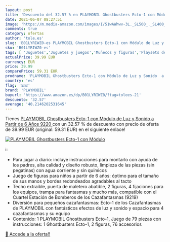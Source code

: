 ```yaml
---
layout: post
title: 'Descuento del 32.57 % en PLAYMOBIL Ghostbusters Ecto-1 con Módulo'
date: 2021-06-07 08:27:51
image: 'https://m.media-amazon.com/images/I/51wAWhwv-3L._SL500_._SL400_.jpg'
comments: true
category: ofertas
author: 'tole.es'
slug: 'B01LYRIWZ0-es PLAYMOBIL Ghostbusters Ecto-1 con Módulo de Luz y Sonido a...'
sku: 'B01LYRIWZ0-es'
tags: [ 'Juguetes','Juguetes y juegos','Muñecos y figuras','Playsets de figuras de juguete para niños','playmobil', ]
actualPrice: 39.99 EUR
currency: EUR
price: 39.99
comparePrice: 59.31 EUR
prodname: 'PLAYMOBIL Ghostbusters Ecto-1 con Módulo de Luz y Sonido  a Partir de 6 Años  9220 '
country: 'es'
flag: '🇪🇸'
brand: 'PLAYMOBIL'
buyurl: 'https://www.amazon.es/dp/B01LYRIWZ0/?tag=tolees-21'
descuento: '32.57'
average: '40.2146202531645'
---
```


Tienes [PLAYMOBIL Ghostbusters Ecto-1 con Módulo de Luz y Sonido  a Partir de 6 Años  9220 ](https://www.amazon.es/dp/B01LYRIWZ0/?tag=tolees-21) con un 32.57 % de descuento con precio de oferta de 39.99 EUR (original: 59.31 EUR) en el siguiente enlace!

[![PLAYMOBIL Ghostbusters Ecto-1 con Módulo](https://m.media-amazon.com/images/I/51wAWhwv-3L._SL500_._SL400_.jpg)](https://www.amazon.es/dp/B01LYRIWZ0/?tag=tolees-21)

ℹ️:

- Para jugar a diario: incluye instrucciones para montarlo con ayuda de los padres, alta calidad y diseño robusto, limpieza de las piezas (sin pegatinas) con agua corriente y sin químicos
- Juego de figuras para niños a partir de 6 años: óptimo para el tamaño de sus manos y bordes redondeados agradables al tacto
- Techo extraíble, puerta de maletero abatible, 2 figuras, 4 fijaciones para los equipos, trampa para fantasmas y mucho más, compatible con el Cuartel Estación de Bomberos de los Cazafantasmas (9219)
- Diversión para pequeños cazafantasmas: Ecto-1 de los Cazafantasmas de PLAYMOBIL con fantásticos efectos de luz y sonido y espacio para 4 cazafantasmas y su equipo
- Contenido: 1 PLAYMOBIL Ghostbusters Ecto-1, Juego de 79 piezas con instrucciones: 1 Ghostbusters Ecto-1, 2 figuras, 76 accesorios

[🛒 Accede a la oferta!!](https://www.amazon.es/dp/B01LYRIWZ0/?tag=tolees-21)
